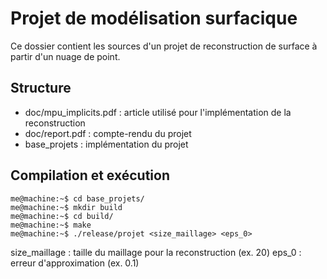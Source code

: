 # Projet de modélisation surfacique

Ce dossier contient les sources d'un projet de reconstruction de surface
à partir d'un nuage de point.


## Structure
- doc/mpu_implicits.pdf : article utilisé pour l'implémentation de la reconstruction
- doc/report.pdf : compte-rendu du projet
- base_projets : implémentation du projet

## Compilation et exécution
```console
me@machine:~$ cd base_projets/
me@machine:~$ mkdir build
me@machine:~$ cd build/
me@machine:~$ make
me@machine:~$ ./release/projet <size_maillage> <eps_0>
```

size_maillage : taille du maillage pour la reconstruction (ex. 20)
eps_0         : erreur d'approximation (ex. 0.1)         
